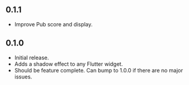 ## 0.1.1

- Improve Pub score and display.

## 0.1.0

- Initial release.
- Adds a shadow effect to any Flutter widget.
- Should be feature complete. Can bump to 1.0.0 if there are no major issues.
